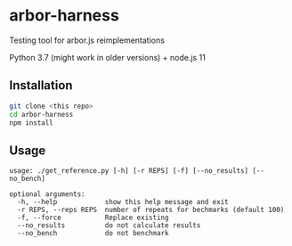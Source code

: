 # arbor-harness

Testing tool for arbor.js reimplementations

Python 3.7 (might work in older versions) + node.js 11

## Installation

```bash
git clone <this repo>
cd arbor-harness
npm install
```

## Usage

```
usage: ./get_reference.py [-h] [-r REPS] [-f] [--no_results] [--no_bench]

optional arguments:
  -h, --help            show this help message and exit
  -r REPS, --reps REPS  number of repeats for bechmarks (default 100)
  -f, --force           Replace existing
  --no_results          do not calculate results
  --no_bench            do not benchmark
```
